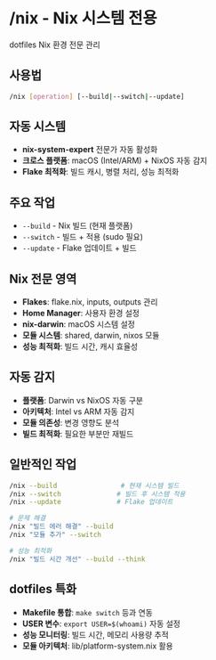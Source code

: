# /nix - Nix 시스템 전용

dotfiles Nix 환경 전문 관리

## 사용법
```bash
/nix [operation] [--build|--switch|--update]
```

## 자동 시스템
- **nix-system-expert** 전문가 자동 활성화
- **크로스 플랫폼**: macOS (Intel/ARM) + NixOS 자동 감지
- **Flake 최적화**: 빌드 캐시, 병렬 처리, 성능 최적화

## 주요 작업
- `--build` - Nix 빌드 (현재 플랫폼)
- `--switch` - 빌드 + 적용 (sudo 필요)
- `--update` - Flake 업데이트 + 빌드

## Nix 전문 영역
- **Flakes**: flake.nix, inputs, outputs 관리
- **Home Manager**: 사용자 환경 설정
- **nix-darwin**: macOS 시스템 설정  
- **모듈 시스템**: shared, darwin, nixos 모듈
- **성능 최적화**: 빌드 시간, 캐시 효율성

## 자동 감지
- **플랫폼**: Darwin vs NixOS 자동 구분
- **아키텍처**: Intel vs ARM 자동 감지
- **모듈 의존성**: 변경 영향도 분석
- **빌드 최적화**: 필요한 부분만 재빌드

## 일반적인 작업
```bash
/nix --build                # 현재 시스템 빌드
/nix --switch              # 빌드 후 시스템 적용
/nix --update              # Flake 업데이트

# 문제 해결
/nix "빌드 에러 해결" --build
/nix "모듈 추가" --switch

# 성능 최적화  
/nix "빌드 시간 개선" --build --think
```

## dotfiles 특화
- **Makefile 통합**: `make switch` 등과 연동
- **USER 변수**: `export USER=$(whoami)` 자동 설정
- **성능 모니터링**: 빌드 시간, 메모리 사용량 추적
- **모듈 아키텍처**: lib/platform-system.nix 활용
